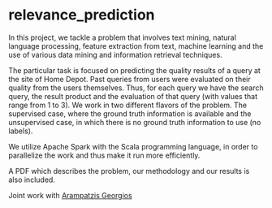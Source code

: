 # relevance_prediction

In this project, we tackle a problem that involves text mining, natural language processing, feature extraction from text, machine learning and the use of various data mining and information retrieval techniques. 

The particular task is focused on predicting the quality results of a query at the site of Home Depot. Past queries from users were evaluated on their quality from the users themselves. Thus, for each query we have the search query, the result product and the evaluation of that query (with values that range from 1 to 3). We work in two different flavors of the problem. The supervised case, where the ground truth information is available and the unsupervised case, in which there is no ground truth information to use (no labels). 

We utilize Apache Spark with the Scala programming language, in order to parallelize the work and thus make it run more efficiently.

A PDF which describes the problem, our methodology and our results is also included.

Joint work with [Arampatzis Georgios](https://github.com/alfagama)
